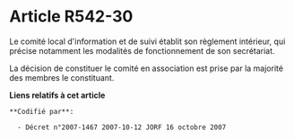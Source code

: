 # Article R542-30

Le comité local d'information et de suivi établit son règlement intérieur, qui précise notamment les modalités de
fonctionnement de son secrétariat.

La décision de constituer le comité en association est prise par la majorité des membres le constituant.

**Liens relatifs à cet article**

	**Codifié par**:

	  - Décret n°2007-1467 2007-10-12 JORF 16 octobre 2007
